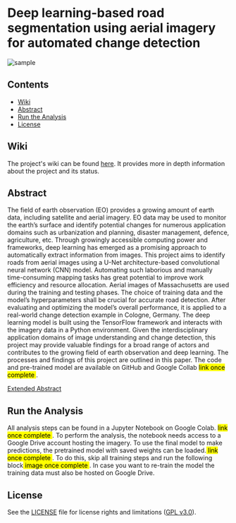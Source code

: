 # Deep learning-based road segmentation using aerial imagery for automated change detection
![sample](https://git.sbg.ac.at/st22_512323/i3-project-st23-dawuda/-/raw/main/display%20images/sample1.png)

## Contents

- [Wiki](#wiki)
- [Abstract](#abstract)
- [Run the Analysis](#run-the-analysis)
- [License](#license)

## Wiki

The project's wiki can be found [here](https://git.sbg.ac.at/st22_512323/i3-project-st23-dawuda/-/wikis/Deep-learning-based-road-segmentation-using-aerial-imagery-for-automated-change-detection). It provides more in depth information about the project and its status.

## Abstract

The field of earth observation (EO) provides a growing amount of earth data, including satellite and aerial imagery. EO data may be used to monitor the earth’s surface and identify potential changes for numerous application domains such as urbanization and planning, disaster management, defence, agriculture, etc. Through growingly accessible computing power and frameworks, deep learning has emerged as a promising approach to automatically extract information from images. This project aims to identify roads from aerial images using a U-Net architecture-based convolutional neural network (CNN) model. Automating such laborious and manually time-consuming mapping tasks has great potential to improve work efficiency and resource allocation. Aerial images of Massachusetts are used during the training and testing phases. The choice of training data and the model’s hyperparameters shall be crucial for accurate road detection. After evaluating and optimizing the model’s overall performance, it is applied to a real-world change detection example in Cologne, Germany. The deep learning model is built using the TensorFlow framework and interacts with the imagery data in a Python environment. Given the interdisciplinary application domains of image understanding and change detection, this project may provide valuable findings for a broad range of actors and contributes to the growing field of earth observation and deep learning. The processes and findings of this project are outlined in this paper. The code and pre-trained model are available on GitHub and Google Collab <mark> link once complete </mark>.

[Extended Abstract](https://git.sbg.ac.at/st22_512323/i3-project-st23-dawuda/-/blob/main/documents/Dawuda_ExtendedAbstract.pdf)

## Run the Analysis

All analysis steps can be found in a Jupyter Notebook on Google Colab. <mark> link once complete </mark>. To perform the analysis, the notebook needs access to a Google Drive account hosting the imagery. To use the final model to make predictions, the pretrained model with saved weights can be loaded.<mark> link once complete </mark>. To do this, skip all training steps and run the following block<mark> image once complete </mark>. In case you want to re-train the model the training data must also be hosted on Google Drive.

## License

See the [LICENSE](https://git.sbg.ac.at/st22_512323/i3-project-st23-dawuda/-/blob/main/LICENSE) file for license rights and limitations ([GPL v3.0](https://www.gnu.org/licenses/gpl-3.0.en.html)).

